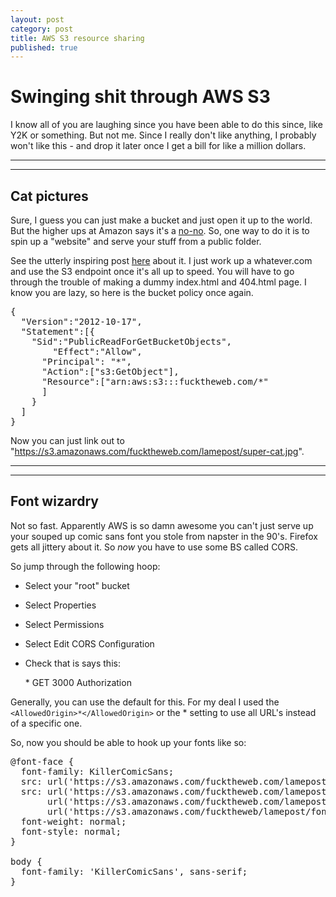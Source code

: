 ```yaml
---
layout: post
category: post
title: AWS S3 resource sharing
published: true
---
```


# Swinging shit through AWS S3

I know all of you are laughing since you have been able to do this since, like Y2K or something. But not me. Since I really don't like anything, I probably won't like this - and drop it later once I get a bill for like a million dollars.

***
<hr class="rule">

## Cat pictures

Sure, I guess you can just make a bucket and just open it up to the world. But the higher ups at Amazon says it's a [no-no](https://aws.amazon.com/articles/5050). So, one way to do it is to spin up a "website" and serve your stuff from a public folder.

See the utterly inspiring post [here](http://herebyaccident.com/post/2016/04/05/aws-s3.html) about it. I just work up a whatever.com and use the S3 endpoint once it's all up to speed. You will have to go through the trouble of making a dummy index.html and 404.html page. I know you are lazy, so here is the bucket policy once again.

<pre>
{
  "Version":"2012-10-17",
  "Statement":[{
	"Sid":"PublicReadForGetBucketObjects",
        "Effect":"Allow",
	  "Principal": "*",
      "Action":["s3:GetObject"],
      "Resource":["arn:aws:s3:::fucktheweb.com/*"
      ]
    }
  ]
}
</pre>

Now you can just link out to "https://s3.amazonaws.com/fucktheweb.com/lamepost/super-cat.jpg".

***
<hr class="rule">

## Font wizardry

Not so fast. Apparently AWS is so damn awesome you can't just serve up your souped up comic sans font you stole from napster in the 90's. Firefox gets all jittery about it. So *now* you have to use some BS called CORS.

So jump through the following hoop:

+ Select your "root" bucket
+ Select Properties
+ Select Permissions
+ Select Edit CORS Configuration
+ Check that is says this:

	<?xml version="1.0" encoding="UTF-8"?>
	<CORSConfiguration xmlns="http://s3.amazonaws.com/doc/2006-03-01/">
    		<CORSRule>
        		<AllowedOrigin>*</AllowedOrigin>
        		<AllowedMethod>GET</AllowedMethod>
        		<MaxAgeSeconds>3000</MaxAgeSeconds>
        		<AllowedHeader>Authorization</AllowedHeader>
    		</CORSRule>
	</CORSConfiguration>

Generally, you can use the default for this. For my deal I used the `<AllowedOrigin>*</AllowedOrigin>` or the * setting to use all URL's instead of a specific one.

So, now you should be able to hook up your fonts like so:

<pre>
@font-face {
  font-family: KillerComicSans;
  src: url('https://s3.amazonaws.com/fucktheweb.com/lamepost/fonts/KillerComicSans.eot');
  src: url('https://s3.amazonaws.com/fucktheweb.com/lamepost/fonts/KillerComicSans.eot?#iefix') format('embedded-opentype'),
       url('https://s3.amazonaws.com/fucktheweb.com/lamepost/fonts/KillerComicSans.woff') format('woff'),
       url('https://s3.amazonaws.com/fucktheweb/lamepost/fonts/KillerComicSans.ttf') format('truetype');
  font-weight: normal;
  font-style: normal;
}

body {
  font-family: 'KillerComicSans', sans-serif;
}
</pre>
